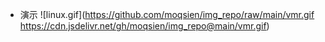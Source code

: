 - 演示 
![linux.gif](https://github.com/moqsien/img_repo/raw/main/vmr.gif
https://cdn.jsdelivr.net/gh/moqsien/img_repo@main/vmr.gif)
